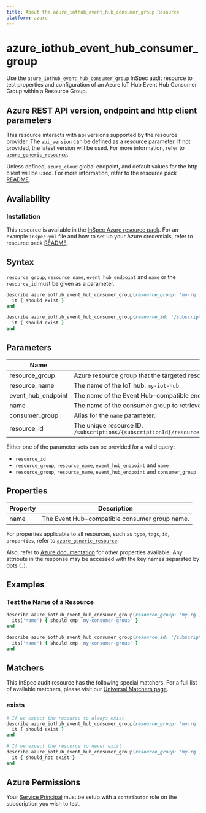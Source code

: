 ```yaml
---
title: About the azure_iothub_event_hub_consumer_group Resource
platform: azure
---
```


# azure_iothub_event_hub_consumer_group

Use the `azure_iothub_event_hub_consumer_group` InSpec audit resource to test properties and configuration of an Azure IoT Hub Event Hub Consumer Group within a Resource Group.

## Azure REST API version, endpoint and http client parameters

This resource interacts with api versions supported by the resource provider.
The `api_version` can be defined as a resource parameter.
If not provided, the latest version will be used.
For more information, refer to [`azure_generic_resource`](azure_generic_resource.md).

Unless defined, `azure_cloud` global endpoint, and default values for the http client will be used.
For more information, refer to the resource pack [README](../../README.md). 

## Availability

### Installation

This resource is available in the [InSpec Azure resource pack](https://github.com/inspec/inspec-azure). 
For an example `inspec.yml` file and how to set up your Azure credentials, refer to resource pack [README](../../README.md#Service-Principal).

## Syntax

`resource_group`, `resource_name`, `event_hub_endpoint` and `name` or the `resource_id` must be given as a parameter.
```ruby
describe azure_iothub_event_hub_consumer_group(resource_group: 'my-rg', resource_name: 'my-iot-hub', event_hub_endpoint: 'myeventhub', name: 'my-consumer-group') do
  it { should exist }
end
```
```ruby
describe azure_iothub_event_hub_consumer_group(resource_id: '/subscriptions/{subscriptionId}/resourceGroups/{resourceGroupName}/providers/Microsoft.Devices/IotHubs/{resourceName}/eventHubEndpoints/{eventHubEndpointName}/ConsumerGroups/{name}') do
  it { should exist }
end
```
## Parameters

| Name                           | Description                                                                          |
|--------------------------------|--------------------------------------------------------------------------------------|
| resource_group                 | Azure resource group that the targeted resource resides in. `MyResourceGroup`        |
| resource_name                  | The name of the IoT hub. `my-iot-hub`                                                |
| event_hub_endpoint             | The name of the Event Hub-compatible endpoint in the IoT hub. `eventHubEndpointName` |
| name                           | The name of the consumer group to retrieve. `my-consumer-group`                      |
| consumer_group                 | Alias for the `name` parameter.                                                      |
| resource_id                    | The unique resource ID. `/subscriptions/{subscriptionId}/resourceGroups/{resourceGroupName}/providers/Microsoft.Devices/IotHubs/{resourceName}/eventHubEndpoints/{eventHubEndpointName}/ConsumerGroups/{name}` |

Either one of the parameter sets can be provided for a valid query:
- `resource_id`
- `resource_group`, `resource_name`, `event_hub_endpoint` and `name`
- `resource_group`, `resource_name`, `event_hub_endpoint` and `consumer_group`

## Properties

| Property          | Description |
|-------------------|-------------|
| name              | The Event Hub-compatible consumer group name. |

For properties applicable to all resources, such as `type`, `tags`, `id`, `properties`, refer to [`azure_generic_resource`](azure_generic_resource.md#properties).

Also, refer to [Azure documentation](https://docs.microsoft.com/en-us/rest/api/iothub/iothubresource/geteventhubconsumergroup#eventhubconsumergroupinfo) for other properties available. 
Any attribute in the response may be accessed with the key names separated by dots (`.`).

## Examples

### Test the Name of a Resource
```ruby
describe azure_iothub_event_hub_consumer_group(resource_group: 'my-rg', resource_name: 'my-iot-hub', event_hub_endpoint: 'myeventhub', name: 'my-consumer-group') do
  its('name') { should cmp 'my-consumer-group' }
end
```
```ruby
describe azure_iothub_event_hub_consumer_group(resource_id: '/subscriptions/{subscriptionId}/resourceGroups/{resourceGroupName}/providers/Microsoft.Devices/IotHubs/{resourceName}/eventHubEndpoints/{eventHubEndpointName}/ConsumerGroups/{name}') do
  its('name') { should cmp 'my-consumer-group' }
end
```
## Matchers

This InSpec audit resource has the following special matchers. For a full list of available matchers, please visit our [Universal Matchers page](https://docs.chef.io/inspec/matchers/).

### exists
```ruby
# If we expect the resource to always exist
describe azure_iothub_event_hub_consumer_group(resource_group: 'my-rg', resource_name: 'my-iot-hub', event_hub_endpoint: 'myeventhub', name: 'my-consumer-group') do
  it { should exist }
end

# If we expect the resource to never exist
describe azure_iothub_event_hub_consumer_group(resource_group: 'my-rg', resource_name: 'my-iot-hub', event_hub_endpoint: 'myeventhub', name: 'my-consumer-group') do
  it { should_not exist }
end
```
## Azure Permissions

Your [Service Principal](https://docs.microsoft.com/en-us/azure/azure-resource-manager/resource-group-create-service-principal-portal) must be setup with a `contributor` role on the subscription you wish to test.
